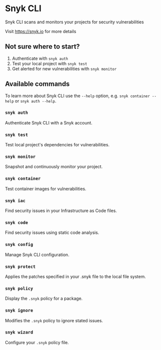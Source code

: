 # Snyk CLI

Snyk CLI scans and monitors your projects for security vulnerabilities

Visit https://snyk.io for more details

## Not sure where to start?

1. Authenticate with `snyk auth`
2. Test your local project with `snyk test`
3. Get alerted for new vulnerabilities with `snyk monitor`

## Available commands

To learn more about Snyk CLI use the `--help` option, e.g. `snyk container --help` or `snyk auth --help`.

### `snyk auth`

Authenticate Snyk CLI with a Snyk account.

### `snyk test`

Test local project's dependencies for vulnerabilities.

### `snyk monitor`

Snapshot and continuously monitor your project.

### `snyk container`

Test container images for vulnerabilities.

### `snyk iac`

Find security issues in your Infrastructure as Code files.

### `snyk code`

Find security issues using static code analysis.

### `snyk config`

Manage Snyk CLI configuration.

### `snyk protect`

Applies the patches specified in your .snyk file to the local file system.

### `snyk policy`

Display the `.snyk` policy for a package.

### `snyk ignore`

Modifies the `.snyk` policy to ignore stated issues.

### `snyk wizard`

Configure your `.snyk` policy file.

